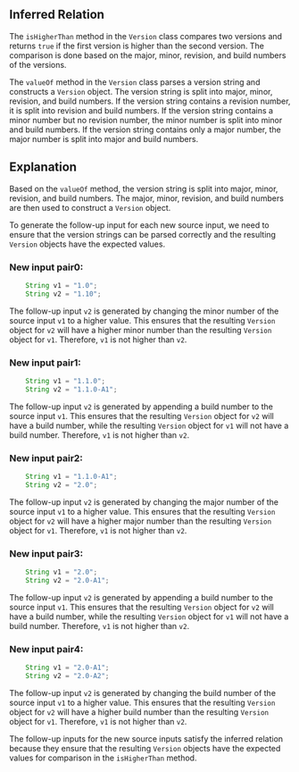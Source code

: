 ## Inferred Relation
The `isHigherThan` method in the `Version` class compares two versions and returns `true` if the first version is higher than the second version. The comparison is done based on the major, minor, revision, and build numbers of the versions.

The `valueOf` method in the `Version` class parses a version string and constructs a `Version` object. The version string is split into major, minor, revision, and build numbers. If the version string contains a revision number, it is split into revision and build numbers. If the version string contains a minor number but no revision number, the minor number is split into minor and build numbers. If the version string contains only a major number, the major number is split into major and build numbers.

## Explanation
Based on the `valueOf` method, the version string is split into major, minor, revision, and build numbers. The major, minor, revision, and build numbers are then used to construct a `Version` object.

To generate the follow-up input for each new source input, we need to ensure that the version strings can be parsed correctly and the resulting `Version` objects have the expected values.

### New input pair0:
```java
    String v1 = "1.0";
    String v2 = "1.10";
```
The follow-up input `v2` is generated by changing the minor number of the source input `v1` to a higher value. This ensures that the resulting `Version` object for `v2` will have a higher minor number than the resulting `Version` object for `v1`. Therefore, `v1` is not higher than `v2`.

### New input pair1:
```java
    String v1 = "1.1.0";
    String v2 = "1.1.0-A1";
```
The follow-up input `v2` is generated by appending a build number to the source input `v1`. This ensures that the resulting `Version` object for `v2` will have a build number, while the resulting `Version` object for `v1` will not have a build number. Therefore, `v1` is not higher than `v2`.

### New input pair2:
```java
    String v1 = "1.1.0-A1";
    String v2 = "2.0";
```
The follow-up input `v2` is generated by changing the major number of the source input `v1` to a higher value. This ensures that the resulting `Version` object for `v2` will have a higher major number than the resulting `Version` object for `v1`. Therefore, `v1` is not higher than `v2`.

### New input pair3:
```java
    String v1 = "2.0";
    String v2 = "2.0-A1";
```
The follow-up input `v2` is generated by appending a build number to the source input `v1`. This ensures that the resulting `Version` object for `v2` will have a build number, while the resulting `Version` object for `v1` will not have a build number. Therefore, `v1` is not higher than `v2`.

### New input pair4:
```java
    String v1 = "2.0-A1";
    String v2 = "2.0-A2";
```
The follow-up input `v2` is generated by changing the build number of the source input `v1` to a higher value. This ensures that the resulting `Version` object for `v2` will have a higher build number than the resulting `Version` object for `v1`. Therefore, `v1` is not higher than `v2`.

The follow-up inputs for the new source inputs satisfy the inferred relation because they ensure that the resulting `Version` objects have the expected values for comparison in the `isHigherThan` method.